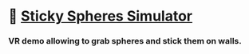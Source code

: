 # :softball: [**Sticky Spheres Simulator**](https://github.com/tensorush/Unity-XR-Demos/releases/tag/Sticky-Spheres-Simulator)

### VR demo allowing to grab spheres and stick them on walls.
